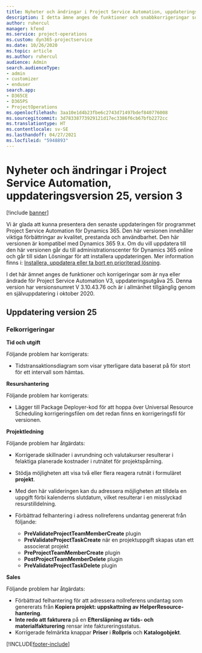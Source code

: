 ```yaml
---
title: Nyheter och ändringar i Project Service Automation, uppdateringsversion 25, version 3
description: I detta ämne anges de funktioner och snabbkorrigeringar som finns tillgängliga i Project Service Automation, uppdateringsversion 25, V3.
author: ruhercul
manager: kfend
ms.service: project-operations
ms.custom: dyn365-projectservice
ms.date: 10/26/2020
ms.topic: article
ms.author: ruhercul
audience: Admin
search.audienceType:
- admin
- customizer
- enduser
search.app:
- D365CE
- D365PS
- ProjectOperations
ms.openlocfilehash: 3aa10e1d4b23fbe6c2743d71497bdef840776008
ms.sourcegitcommit: 3d78338773929121d17ec3386f6cb67bfb2272cc
ms.translationtype: HT
ms.contentlocale: sv-SE
ms.lasthandoff: 04/27/2021
ms.locfileid: "5948893"
---
```

# <a name="whats-new-or-changed-in-project-service-automation-update-release-25-v3"></a>Nyheter och ändringar i Project Service Automation, uppdateringsversion 25, version 3

[!include [banner](../includes/psa-now-project-operations.md)]

Vi är glada att kunna presentera den senaste uppdateringen för programmet Project Service Automation för Dynamics 365. Den här versionen innehåller viktiga förbättringar av kvalitet, prestanda och användbarhet. Den här versionen är kompatibel med Dynamics 365 9.x. Om du vill uppdatera till den här versionen går du till administrationscenter för Dynamics 365 online och går till sidan Lösningar för att installera uppdateringen. Mer information finns i: [Installera, uppdatera eller ta bort en prioriterad lösning](/power-platform/admin/install-remove-preferred-solution).

I det här ämnet anges de funktioner och korrigeringar som är nya eller ändrade för Project Service Automation V3, uppdateringsutgåva 25. Denna version har versionsnumret V 3.10.43.76 och är i allmänhet tillgänglig genom en självuppdatering i oktober 2020.

## <a name="update-release-25"></a>Uppdatering version 25

### <a name="bug-fixes"></a>Felkorrigeringar

**Tid och utgift**

Följande problem har korrigerats:

- Tidstransaktionsdiagram som visar ytterligare data baserat på för stort för ett intervall som hämtas.

**Resurshantering**

Följande problem har korrigerats:

- Lägger till Package Deployer-kod för att hoppa över Universal Resource Scheduling korrigeringsfilen om det redan finns en korrigeringsfil för versionen.

**Projektledning**

Följande problem har åtgärdats:

- Korrigerade skillnader i avrundning och valutakurser resulterar i felaktiga planerade kostnader i rutnätet för projektspårning.
- Stödja möjligheten att visa två eller flera reagera rutnät i formuläret **projekt**.
- Med den här valideringen kan du adressera möjligheten att tilldela en uppgift förbi kalenderns slutdatum, vilket resulterar i en misslyckad resurstilldelning.
- Förbättrad felhantering i adress nollreferens undantag genererat från följande:

    - **PreValidateProjectTeamMemberCreate** plugin
    - **PreValidateProjectTaskCreate** när en projektuppgift skapas utan ett associerat projekt
    - **PreProjectTeamMemberCreate** plugin
    - **PostProjectTeamMemberDelete** plugin
    - **PreValidateProjectTaskDelete** plugin

**Sales**

Följande problem har åtgärdats:

- Förbättrad felhantering för att adressera nollreferens undantag som genererats från **Kopiera projekt: uppskattning av HelperResource-hantering**.
- **Inte redo att fakturera** på en **Eftersläpning av tids- och materialfakturering** rensar inte faktureringsstatus.
- Korrigerade felmärkta knappar **Priser** i **Rollpris** och **Katalogobjekt**.


[!INCLUDE[footer-include](../includes/footer-banner.md)]